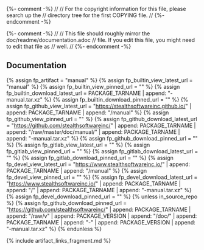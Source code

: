 {%- comment -%}
//
// For the copyright information for this file, please search up the
// directory tree for the first COPYING file.
//
{%- endcomment -%}

{%- comment -%}
//
// This file should roughly mirror the doc/readme/documentation.adoc
// file. If you edit this file, you might need to edit that file as
// well.
//
{%- endcomment -%}

## Documentation

{% assign fp_artifact = "manual" %}
{% assign fp_builtin_view_latest_url = "manual" %}
{% assign fp_builtin_view_pinned_url = "" %}
{% assign fp_builtin_download_latest_url = PACKAGE_TARNAME | append: "-manual.tar.xz" %}
{% assign fp_builtin_download_pinned_url = "" %}
{% assign fp_github_view_latest_url = "https://stealthsoftwareinc.github.io/" | append: PACKAGE_TARNAME | append: "/manual" %}
{% assign fp_github_view_pinned_url = "" %}
{% assign fp_github_download_latest_url = "https://github.com/stealthsoftwareinc/" | append: PACKAGE_TARNAME | append: "/raw/master/doc/manual/" | append: PACKAGE_TARNAME | append: "-manual.tar.xz" %}
{% assign fp_github_download_pinned_url = "" %}
{% assign fp_gitlab_view_latest_url = "" %}
{% assign fp_gitlab_view_pinned_url = "" %}
{% assign fp_gitlab_download_latest_url = "" %}
{% assign fp_gitlab_download_pinned_url = "" %}
{% assign fp_devel_view_latest_url = "https://www.stealthsoftwareinc.io/" | append: PACKAGE_TARNAME | append: "/manual" %}
{% assign fp_devel_view_pinned_url = "" %}
{% assign fp_devel_download_latest_url = "https://www.stealthsoftwareinc.io/" | append: PACKAGE_TARNAME | append: "/" | append: PACKAGE_TARNAME | append: "-manual.tar.xz" %}
{% assign fp_devel_download_pinned_url = "" %}
{% unless in_source_repo %}
{% assign fp_github_download_pinned_url = "https://github.com/stealthsoftwareinc/" | append: PACKAGE_TARNAME | append: "/raw/v" | append: PACKAGE_VERSION | append: "/doc/" | append: PACKAGE_TARNAME | append: "-" | append: PACKAGE_VERSION | append: "-manual.tar.xz" %}
{% endunless %}

{% include artifact_links_fragment.md %}
